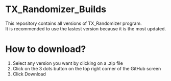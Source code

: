 # TX_Randomizer_Builds
This repository contains all versions of TX_Randomizer program.<br />
It is recommended to use the lastest version because it is the most updated.

# How to download?
1. Select any version you want by clicking on a .zip file
2. Click on the 3 dots button on the top right corner of the GitHub screen
3. Click Download
